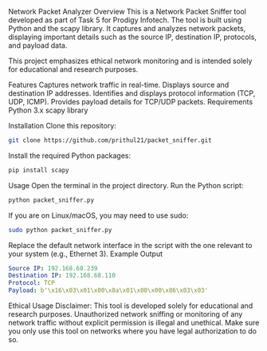 Network Packet Analyzer
Overview
This is a Network Packet Sniffer tool developed as part of Task 5 for Prodigy Infotech. The tool is built using Python and the scapy library. It captures and analyzes network packets, displaying important details such as the source IP, destination IP, protocols, and payload data.

This project emphasizes ethical network monitoring and is intended solely for educational and research purposes.

Features
Captures network traffic in real-time.
Displays source and destination IP addresses.
Identifies and displays protocol information (TCP, UDP, ICMP).
Provides payload details for TCP/UDP packets.
Requirements
Python 3.x
scapy library

Installation
Clone this repository:

```bash
git clone https://github.com/prithul21/packet_sniffer.git
```
Install the required Python packages:

```bash
pip install scapy
```
Usage
Open the terminal in the project directory.
Run the Python script:
```bash
python packet_sniffer.py
```
If you are on Linux/macOS, you may need to use sudo:
```bash
sudo python packet_sniffer.py
```

Replace the default network interface in the script with the one relevant to your system (e.g., Ethernet 3).
Example Output
```yaml
Source IP: 192.168.68.239
Destination IP: 192.168.68.110
Protocol: TCP
Payload: b'\x16\x03\x01\x00\x8a\x01\x00\x00\x86\x03\x03'
```
Ethical Usage
Disclaimer:
This tool is developed solely for educational and research purposes. Unauthorized network sniffing or monitoring of any network traffic without explicit permission is illegal and unethical. Make sure you only use this tool on networks where you have legal authorization to do so.

